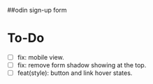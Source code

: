 ##odin sign-up form

# To-Do

- [ ] fix: mobile view.
- [ ] fix: remove form shadow showing at the top.
- [ ] feat(style): button and link hover states.
